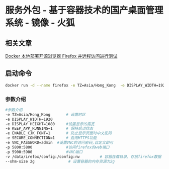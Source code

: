 # 服务外包 - 基于容器技术的国产桌面管理系统 - 镜像 - 火狐

## 相关文章

[Docker 本地部署开源浏览器 Firefox 并远程访问进行测试](https://cloud.tencent.com/developer/article/2375709)

## 启动命令

```bash
docker run -d --name firefox -e TZ=Asia/Hong_Kong  -e DISPLAY_WIDTH=1920 -e DISPLAY_HEIGHT=1080 -e KEEP_APP_RUNNING=1 -e ENABLE_CJK_FONT=1  -e VNC_PASSWORD=admin  -p 5800:5800 -p 5901:5900 -v /data/firefox/config:/config:rw --shm-size 2g jlesage/firefox
```

### 参数介绍

```bash
#参数介绍
-e TZ=Asia/Hong_Kong       # 设置时区
-e DISPLAY_WIDTH=1920
-e DISPLAY_HEIGHT=1080     #设置显示的高宽
-e KEEP_APP_RUNNING=1      # 保持启动状态
-e ENABLE_CJK_FONT=1       # 防止显示页面时中文乱码
-e SECURE_CONNECTION=1     # 启用HTTPS功能
-e VNC_PASSWORD=admin  #设置VNC的访问密码,自定义即可
-p 5800:5800               #访问firefox的web端口
-p 5900:5900               #VNC端口
-v /data/irefox/config:/config:rw         # 容器挂载目录，存放firefox数据
--shm-size 2g               # 设置容器的内存资源为2g
```
